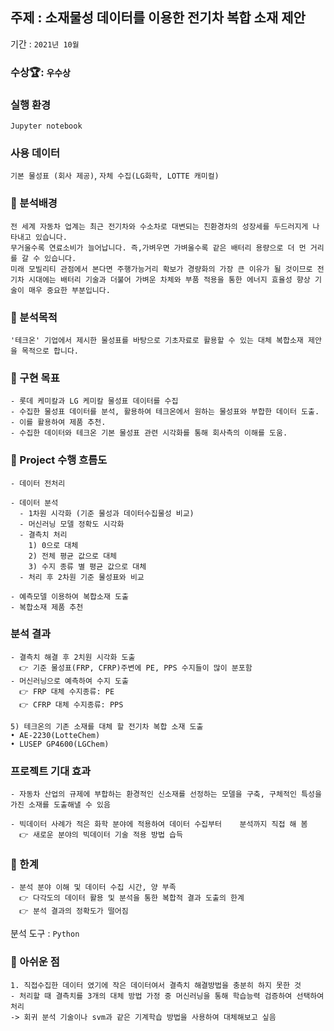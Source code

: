 ## 주제 : 소재물성 데이터를 이용한 전기차 복합 소재 제안
기간 : ```2021년 10월```

### 수상🏆: ```우수상```

### 실행 환경
```Jupyter notebook```

### 사용 데이터 
```기본 물성표 (회사 제공)```, ```자체 수집(LG화학, LOTTE 캐미컬)```

### 📝 분석배경
```
전 세계 자동차 업계는 최근 전기차와 수소차로 대변되는 친환경차의 성장세를 두드러지게 나타내고 있습니다.
무거울수록 연료소비가 늘어납니다. 즉,가벼우면 가벼울수록 같은 배터리 용량으로 더 먼 거리를 갈 수 있습니다. 
미래 모빌리티 관점에서 본다면 주행가능거리 확보가 경량화의 가장 큰 이유가 될 것이므로 전기차 시대에는 배터리 기술과 더불어 가벼운 차체와 부품 적용을 통한 에너지 효율성 향상 기술이 매우 중요한 부분입니다. 
```
### 🚩 분석목적
```
'테크온' 기업에서 제시한 물성표를 바탕으로 기초자료로 활용할 수 있는 대체 복합소재 제안을 목적으로 합니다.
```

### 🚩 구현 목표
```
- 롯데 케미칼과 LG 케미칼 물성표 데이터를 수집
- 수집한 물성표 데이터를 분석, 활용하여 테크온에서 원하는 물성표와 부합한 데이터 도출. 
- 이를 활용하여 제품 추천.
- 수집한 데이터와 테크온 기본 물성표 관련 시각화를 통해 회사측의 이해를 도움. 
```

### 🏃 Project 수행 흐름도
```
- 데이터 전처리

- 데이터 분석
  - 1차원 시각화 (기준 물성과 데이터수집물성 비교)
  - 머신러닝 모델 정확도 시각화
  - 결측치 처리
    1) 0으로 대체
    2) 전체 평균 값으로 대체
    3) 수지 종류 별 평균 값으로 대체
  - 처리 후 2차원 기준 물성표와 비교
  
- 예측모델 이용하여 복합소재 도출
- 복합소재 제품 추천
```

### 분석 결과
```
- 결측치 해결 후 2치원 시각화 도출
  👉 기준 물성표(FRP, CFRP)주변에 PE, PPS 수지들이 많이 분포함
- 머신러닝으로 예측하여 수지 도출
  👉 FRP 대체 수지종류: PE
  👉 CFRP 대체 수지종류: PPS
 
5) 테크온의 기존 소재를 대체 할 전기차 복합 소재 도출
• AE-2230(LotteChem)
• LUSEP GP4600(LGChem)
```

### 프로젝트 기대 효과
```
- 자동차 산업의 규제에 부합하는 환경적인 신소재를 선정하는 모델을 구축, 구체적인 특성을 가진 소재를 도출해낼 수 있음
 
- 빅데이터 사례가 적은 화학 분야에 적용하여 데이터 수집부터    분석까지 직접 해 봄
  👉 새로운 분야의 빅데이터 기술 적용 방법 습득
```

### 👀 한계
```
- 분석 분야 이해 및 데이터 수집 시간, 양 부족
  👉 다각도의 데이터 활용 및 분석을 통한 복합적 결과 도출의 한계
  👉 분석 결과의 정확도가 떨어짐
```


분석 도구 : ```Python```


### 👀 아쉬운 점 
```
1. 직접수집한 데이터 였기에 작은 데이터여서 결측치 해결방법을 충분히 하지 못한 것
- 처리할 때 결측치를 3개의 대체 방법 가정 중 머신러닝을 통해 학습능력 검증하여 선택하여 처리
-> 회귀 분석 기술이나 svm과 같은 기계학습 방법을 사용하여 대체해보고 싶음

```



